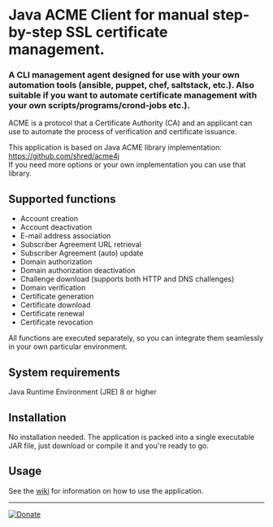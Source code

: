 # Java ACME Client for manual step-by-step SSL certificate management.

### A CLI management agent designed for use with your own automation tools (ansible, puppet, chef, saltstack, etc.). Also suitable if you want to automate certificate management with your own scripts/programs/crond-jobs etc.).

ACME is a protocol that a Certificate Authority (CA) and an applicant can use to automate the process of verification and certificate issuance.

This application is based on Java ACME library implementation: https://github.com/shred/acme4j  
If you need more options or your own implementation you can use that library.

## Supported functions
* Account creation
* Account deactivation
* E-mail address association
* Subscriber Agreement URL retrieval
* Subscriber Agreement (auto) update
* Domain authorization
* Domain authorization deactivation
* Challenge download (supports both HTTP and DNS challenges)
* Domain verification
* Certificate generation
* Certificate download
* Certificate renewal
* Certificate revocation

All functions are executed separately, so you can integrate them seamlessly in your own particular environment.

## System requirements

Java Runtime Environment (JRE) 8 or higher

## Installation

No installation needed. The application is packed into a single executable JAR file, just download or compile it and you're ready to go.

## Usage

See the [wiki](../../wiki/) for information on how to use the application.


-----
[![Donate](https://www.paypalobjects.com/en_US/i/btn/btn_donate_LG.gif)](https://www.paypal.com/cgi-bin/webscr?cmd=_donations&business=HTPAA8RYN7APE&lc=UA&item_name=Developing%20open%20source%20projects&item_number=porunov_acme_client&currency_code=USD&bn=PP%2dDonationsBF%3abtn_donate_LG%2egif%3aNonHosted)
